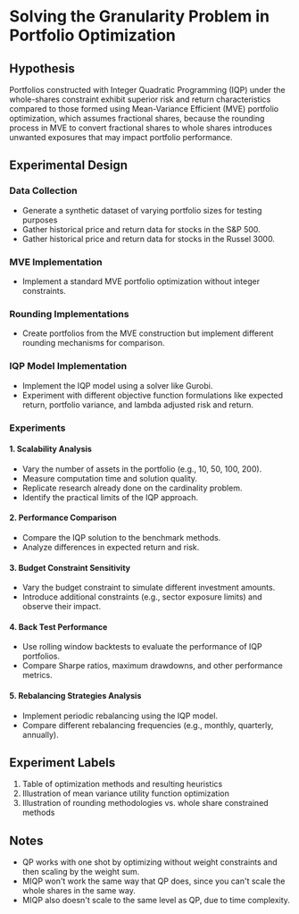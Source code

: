 # Solving the Granularity Problem in Portfolio Optimization

## Hypothesis
Portfolios constructed with Integer Quadratic Programming (IQP) under the whole-shares constraint exhibit superior risk and return characteristics compared to those formed using Mean-Variance Efficient (MVE) portfolio optimization, which assumes fractional shares, because the rounding process in MVE to convert fractional shares to whole shares introduces unwanted exposures that may impact portfolio performance.

## Experimental Design

### Data Collection
- Generate a synthetic dataset of varying portfolio sizes for testing purposes
- Gather historical price and return data for stocks in the S&P 500.
- Gather historical price and return data for stocks in the Russel 3000.

### MVE Implementation
- Implement a standard MVE portfolio optimization without integer constraints.

### Rounding Implementations
- Create portfolios from the MVE construction but implement different rounding mechanisms for comparison.

### IQP Model Implementation
- Implement the IQP model using a solver like Gurobi.
- Experiment with different objective function formulations like expected return, portfolio variance, and lambda adjusted risk and return.

### Experiments

#### 1. Scalability Analysis
- Vary the number of assets in the portfolio (e.g., 10, 50, 100, 200).
- Measure computation time and solution quality.
- Replicate research already done on the cardinality problem.
- Identify the practical limits of the IQP approach.

#### 2. Performance Comparison
- Compare the IQP solution to the benchmark methods.
- Analyze differences in expected return and risk.

#### 3. Budget Constraint Sensitivity
- Vary the budget constraint to simulate different investment amounts.
- Introduce additional constraints (e.g., sector exposure limits) and observe their impact.

#### 4. Back Test Performance
- Use rolling window backtests to evaluate the performance of IQP portfolios.
- Compare Sharpe ratios, maximum drawdowns, and other performance metrics.

#### 5. Rebalancing Strategies Analysis
- Implement periodic rebalancing using the IQP model.
- Compare different rebalancing frequencies (e.g., monthly, quarterly, annually).


## Experiment Labels

1. Table of optimization methods and resulting heuristics
2. Illustration of mean variance utility function optimization
3. Illustration of rounding methodologies vs. whole share constrained methods

## Notes

- QP works with one shot by optimizing without weight constraints and then scaling by the weight sum.
- MIQP won't work the same way that QP does, since you can't scale the whole shares in the same way.
- MIQP also doesn't scale to the same level as QP, due to time complexity.